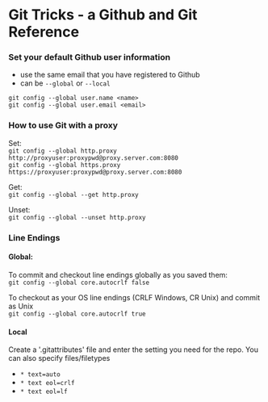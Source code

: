 # Git Tricks - a Github and Git Reference

### Set your default Github user information
- use the same email that you have registered to Github
- can be `--global` or `--local`

`git config --global user.name <name>`
<br>
`git config --global user.email <email>`


### How to use Git with a proxy

Set: <br>
`git config --global http.proxy http://proxyuser:proxypwd@proxy.server.com:8080`
<br>
`git config --global https.proxy https://proxyuser:proxypwd@proxy.server.com:8080`

Get: <br>
`git config --global --get http.proxy`

Unset: <br>
`git config --global --unset http.proxy`

### Line Endings
#### Global:
To commit and checkout line endings globally as you saved them:
<br>
`git config --global core.autocrlf false`

To checkout as your OS line endings (CRLF Windows, CR Unix) and commit as Unix
<br>
`git config --global core.autocrlf true`


#### Local
Create a '.gitattributes' file and enter the setting you need for the repo.  You can also specify files/filetypes
- `* text=auto`
- `* text eol=crlf`
- `* text eol=lf`


